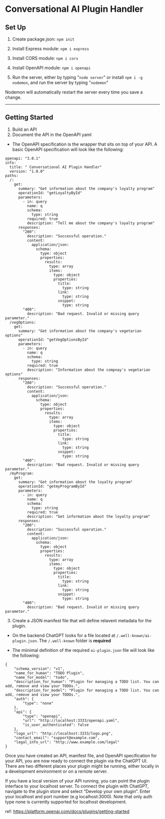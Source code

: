 # Conversational AI Plugin Handler

## Set Up

1. Create package.json: ```npm init```

2. Install Express module: ```npm i express```

3. Install CORS module: ```npm i cors```

4. Install OpenAPI module: ```npm i openapi```

5. Run the server, either by typing "```node server```" or install ```npm i -g nodemon```, and run the server by typing "```nodemon```"

Nodemon will automatically restart the server every time you save a change.
___

## Getting Started

1. Build an API
2. Document the API in the OpenAPI yaml
* The OpenAPI specification is the wrapper that sits on top of your API. A basic OpenAPI specification will look like the following:

```
openapi: "3.0.1"
info:
  title: " Conversational AI Plugin Handler"
  version: "1.0.0"
paths:
  /:
    get: 
      summary: "Get information about the company's loyalty program"
      operationId: "getLoyaltyById"
      parameters:
        - in: query
          name: q
          schema:
            type: string
          required: true
          description: "Tell me about the company's loyalty program"
      responses:
        "200":
          description: "Successful operation."
          content:
            application/json:
              schema:
                type: object
                properties:
                  results:
                    type: array
                    items:
                      type: object
                      properties:
                        title:
                          type: string
                        link:
                          type: string
                        snippet:
                          type: string
        "400":
          description: "Bad request. Invalid or missing query parameter."
  /vegOptions:
    get: 
      summary: "Get information about the company's vegetarian options"
      operationId: "getVegOptionsById"
      parameters:
        - in: query
          name: q
          schema:
            type: string
          required: true
          description: "Information about the compnay's vegetarian options"
      responses:
        "200":
          description: "Successful operation."
          content:
            application/json:
              schema:
                type: object
                properties:
                  results:
                    type: array
                    items:
                      type: object
                      properties:
                        title:
                          type: string
                        link:
                          type: string
                        snippet:
                          type: string
        "400":
          description: "Bad request. Invalid or missing query parameter."
  /myProgram:
    get: 
      summary: "Get information about the loyalty program"
      operationId: "getmyProgramById"
      parameters:
        - in: query
          name: q
          schema:
            type: string
          required: true
          description: "Get information about the loyalty program"
      responses:
        "200":
          description: "Successful operation."
          content:
            application/json:
              schema:
                type: object
                properties:
                  results:
                    type: array
                    items:
                      type: object
                      properties:
                        title:
                          type: string
                        link:
                          type: string
                        snippet:
                          type: string
        "400":
          description: "Bad request. Invalid or missing query parameter."
```
3. Create a JSON manifest file that will define relavent metadata for the plugin. 
* On the backend ChatGPT looks for a file located at ```/.well-known/ai-plugin.json```. The ```/.well-known``` folder is **required**

* The miinimal definition of the required ```ai-plugin.json``` file will look like the following:
```
{
    "schema_version": "v1",
    "name_for_human": "TODO Plugin",
    "name_for_model": "todo",
    "description_for_human": "Plugin for managing a TODO list. You can add, remove and view your TODOs.",
    "description_for_model": "Plugin for managing a TODO list. You can add, remove and view your TODOs.",
    "auth": {
        "type": "none"
    },
    "api": {
        "type": "openapi",
        "url": "http://localhost:3333/openapi.yaml",
        "is_user_authenticated": false
    },
    "logo_url": "http://localhost:3333/logo.png",
    "contact_email": "support@example.com",
    "legal_info_url": "http://www.example.com/legal"
}
```


Once you have created an API, manifest file, and OpenAPI specification for your API, you are now ready to connect the plugin via the ChatGPT UI. There are two different places your plugin might be running, either locally in a development environment or on a remote server.

If you have a local version of your API running, you can point the plugin interface to your localhost server. To connect the plugin with ChatGPT, navigate to the plugin store and select “Develop your own plugin”. Enter your localhost and port number (e.g localhost:3000). Note that only auth type none is currently supported for localhost development.

ref: https://platform.openai.com/docs/plugins/getting-started
